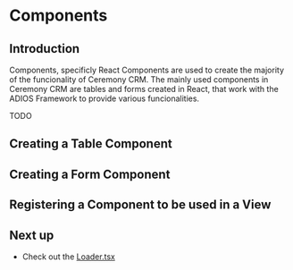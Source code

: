 # Components

## Introduction

Components, specificly React Components are used to create the majority of the funcionality of Ceremony CRM. The mainly used components in Ceremony CRM are tables and forms created in React, that work with the ADIOS Framework to provide various funcionalities.

TODO

## Creating a Table Component

## Creating a Form Component

## Registering a Component to be used in a View


## Next up

- Check out the [Loader.tsx](react-loader)
